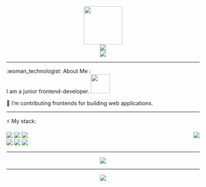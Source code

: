 <div id="header" align="center">
  <img src="https://media.giphy.com/media/v1.Y2lkPTc5MGI3NjExMGVjN2Y3ODYzOWVhMTVmNDY5NDY5NDY0ZjNlMmNkMWI2NjdhNWIzZSZjdD1n/2IudUHdI075HL02Pkk/giphy.gif" width="100"/>
  <div id="badges">
    <a href="https://t.me/Sondrr"> 
      <img src="https://shields.io/badge/telegram-orange?logo=telegram&logoColor=black&style=for-the-badge"/> 
    </a>
  </div>
  <div>
    <img src="https://komarev.com/ghpvc/?username=Ten-Dark&color=orange&style=for-the-badge"/>
  </div>
</div>

---

<div>
:woman_technologist: About Me :
</div>
<div>
I am a junior frontend-developer.    <img src="https://media.giphy.com/media/lcs5BL0NIM4WMv61a9/giphy.gif" width="50">

:telescope: I’m contributing frontends for building web applications.

---

:zap: My stack:
<div>
  <div>
    <img src="https://img.shields.io/badge/JavaScript-black?labelColor=orange&style=for-the-badge"/>
    <img src="https://shields.io/badge/Vue-black?logo=React.js&logoColor=orange&style=for-the-badge"/>
    <img src="https://img.shields.io/badge/Nuxt-JS-orange?labelColor=black&&style=for-the-badge"/>
    <img align="right" src="https://github-readme-stats.vercel.app/api/top-langs/?username=Ten-Dark&layout=compact&theme=vision-friendly-dark"/>
   </div
   
   ---
   
   <div>
    <img src="https://shields.io/badge/Docker-black?logo=Docker&logoColor=blue&style=for-the-badge"/>
    <img src="https://img.shields.io/badge/Git-hub-orange?labelColor=black&logo=git&style=for-the-badge"/>
    <img src="https://github-readme-stats.vercel.app/api?username=Ten-Dark&show_icons=true&theme=radical"/>
  </div>
</div>

---

<div align="center">
  <img src="http://github-readme-streak-stats.herokuapp.com?user=Ten-Dark&theme=radical&hide_border=%D0%BB%D0%BE%D0%B6%D1%8C&border_radius=1&date_format=j%20M%5B%20Y%5D"/>
</div>
  
---

<div align="center">
  <img src="https://media.giphy.com/media/v1.Y2lkPTc5MGI3NjExZGY2NGI1YTk4NzM0ZjA2NGMyMDc5OWNkZTRiY2Q3MDA4NDdlYWRiMCZjdD1n/vrxxqQbyRxYi6scCjT/giphy.gif"/>
</div>
